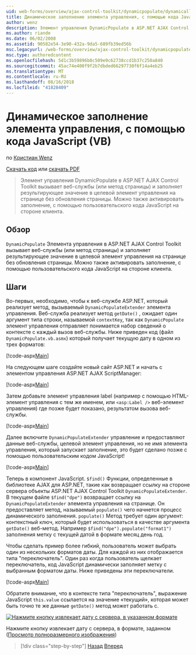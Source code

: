 ```yaml
---
uid: web-forms/overview/ajax-control-toolkit/dynamicpopulate/dynamically-populating-a-control-using-javascript-code-vb
title: Динамическое заполнение элемента управления, с помощью кода JavaScript (Visual Basic) | Документация Майкрософт
author: wenz
description: Элемент управления DynamicPopulate в ASP.NET AJAX Control Toolkit вызывает веб-службы (или метод страницы) и заполняет результирующее значение в целевой элемент управления на t...
ms.author: riande
ms.date: 06/02/2008
ms.assetid: 90582e54-3e90-432a-9da5-689fb39ed56b
msc.legacyurl: /web-forms/overview/ajax-control-toolkit/dynamicpopulate/dynamically-populating-a-control-using-javascript-code-vb
msc.type: authoredcontent
ms.openlocfilehash: 5d1c3b59896b8c509e9c62738ccd1b37c250a840
ms.sourcegitcommit: 45ac74e400f9f2b7dbded66297730f6f14a4eb25
ms.translationtype: MT
ms.contentlocale: ru-RU
ms.lasthandoff: 08/16/2018
ms.locfileid: "41828409"
---
```

<a name="dynamically-populating-a-control-using-javascript-code-vb"></a>Динамическое заполнение элемента управления, с помощью кода JavaScript (VB)
====================
по [Кристиан Wenz](https://github.com/wenz)

[Скачать код](http://download.microsoft.com/download/d/8/f/d8f2f6f9-1b7c-46ad-9252-e1fc81bdea3e/dynamicpopulate1.vb.zip) или [скачать PDF](http://download.microsoft.com/download/b/6/a/b6ae89ee-df69-4c87-9bfb-ad1eb2b23373/dynamicpopulate1VB.pdf)

> Элемент управления DynamicPopulate в ASP.NET AJAX Control Toolkit вызывает веб-службы (или метод страницы) и заполняет результирующее значение в целевой элемент управления на странице без обновления страницы. Можно также активировать заполнение, с помощью пользовательского кода JavaScript на стороне клиента.


## <a name="overview"></a>Обзор

`DynamicPopulate` Элемента управления в ASP.NET AJAX Control Toolkit вызывает веб-службы (или метод страницы) и заполняет результирующее значение в целевой элемент управления на странице без обновления страницы. Можно также активировать заполнение, с помощью пользовательского кода JavaScript на стороне клиента.

## <a name="steps"></a>Шаги

Во-первых, необходимо, чтобы к веб-службе ASP.NET, который реализует метод, вызываемый `DynamicPopulateExtender` элемента управления. Веб-служба реализует метод `getDate()` , ожидает один аргумент типа строки, называемой `contextKey`, так как `DynamicPopulate` элемент управления отправляет понимается набор сведений о контексте с каждый вызов веб-службы. Ниже приведен код (файл `DynamicPopulate.vb.asmx`) который получает текущую дату в одном из трех форматов:

[!code-aspx[Main](dynamically-populating-a-control-using-javascript-code-vb/samples/sample1.aspx)]

На следующем шаге создайте новый сайт ASP.NET и начать с элементом управления ASP.NET AJAX ScriptManager:

[!code-aspx[Main](dynamically-populating-a-control-using-javascript-code-vb/samples/sample2.aspx)]

Затем добавьте элемент управления label (например с помощью HTML-элемент управления с тем же именем, или `<asp:Label />` веб-элемент управления) где позже будет показано, результатом вызова веб-службы.

[!code-aspx[Main](dynamically-populating-a-control-using-javascript-code-vb/samples/sample3.aspx)]

Далее включите `DynamicPopulateExtender` управление и предоставляют данные веб-службы, целевой элемент управления, но не имя элемента управления, который запускает заполнение, это будет сделано позже с помощью пользовательским кодом JavaScript!

[!code-aspx[Main](dynamically-populating-a-control-using-javascript-code-vb/samples/sample4.aspx)]

Теперь в компонент JavaScript. `$find()` Функции, определенные в библиотеке AJAX для ASP.NET, такие как возвращает ссылку на стороне сервера объекты ASP.NET AJAX Control Toolkit `DynamicPopulateExtender`. В текущем файле `$find("dpe")` возвращает ссылку на `DynamicPopulateExtender` элемента управления на странице. Он предоставляет метод, называемый `populate()` чего начнется процесс динамического заполнения. `populate()` Метод требует один аргумент: контекстный ключ, который будет использоваться в качестве аргумента `getDate()` веб-метод. Например `$find("dpe").populate("format1")` заполнения метку с текущей датой в формате месяц день год.

Чтобы сделать пример более гибкий, пользователь может выбрать один из нескольких форматов даты. Для каждой из них отображается типа "переключатель". Один раз когда пользователь щелкает переключатель, код JavaScript динамически заполняет метку с выбранным форматом даты. Ниже приведены эти переключатели.

[!code-aspx[Main](dynamically-populating-a-control-using-javascript-code-vb/samples/sample5.aspx)]

Обратите внимание, что в контексте типа "переключатель", выражение JavaScript `this.value` ссылается на значение «текущий», которая может быть точно те же данные `getDate()` метод может работать с.


[![Нажмите кнопку извлекает дату с сервера, в указанном формате](dynamically-populating-a-control-using-javascript-code-vb/_static/image2.png)](dynamically-populating-a-control-using-javascript-code-vb/_static/image1.png)

Нажмите кнопку извлекает дату с сервера, в формате, заданном ([Просмотр полноразмерного изображения](dynamically-populating-a-control-using-javascript-code-vb/_static/image3.png))

> [!div class="step-by-step"]
> [Назад](dynamically-populating-a-control-vb.md)
> [Вперед](using-dynamicpopulate-with-a-user-control-and-javascript-vb.md)
